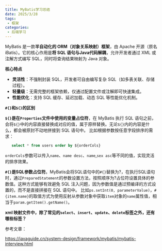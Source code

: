 ```yaml
---
title: MyBatis学习总结
date: 2025/3/28
tags:
 - 框架
categories:
 - 后端学习
---
```


MyBatis 是一款**半自动化的 ORM（对象关系映射）框架**，由 Apache 开源（原名 iBatis）。它的核心作用是**将 SQL 语句与Java代码解耦**，允许开发者通过 XML 或注解方式编写 SQL，同时将查询结果映射为 Java 对象。

**核心特点**
- **灵活性**：不强制封装 SQL，开发者可自由编写复杂 SQL（如多表关联、存储过程）。
- **轻量级**：无需完整的框架依赖，仅通过配置文件或注解即可快速集成。
- **性能优化**：支持 SQL 缓存、延迟加载、动态 SQL 等性能优化机制。

**`#{}`和`${}`的区别**

**`${}`是在`Properties`文件中使用的变量占位符**，在 MyBatis 执行 SQL 语句之前，会将`${}`中的内容直接替换成对应的值，属于原样替换。无论`${}`内的内容是什么，都会被原封不动地拼接到 SQL 语句中。
比如根据参数按任意字段排序的需求：
   ```SQL
      select * from users order by ${orderCols}
   ```
`orderCols`参数可以传入`name`、`name desc`、`name`,`sex asc`等不同的值，实现灵活的排序效果。

**`#{}`是SQL参数占位符**。MyBatis会将SQL语句中的`#{}`替换为?，在执行SQL语句时，通过`PreparedStatement`的参数设置方法，按照顺序为?占位符设置具体的参数值。这种方式能够有效避免 SQL 注入问题，因为参数值是通过预编译的方式设置的，而不是直接拼接在 SQL 语句中。
比如`ps.setInt(0, parameterValue)`，`#{item.name}`的取值方式为使用反射从参数对象中获取`item`对象的`name`属性值，相当于`param.getItem().getName()`。


**xml 映射文件中，除了常见的`select`、`insert`、`update`、`delete`标签之外，还有哪些标签？**



参考文章：

https://javaguide.cn/system-design/framework/mybatis/mybatis-interview.html
